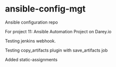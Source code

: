 # ansible-config-mgt
Ansible configuration repo

For project 11: Ansible Automation Project on Darey.io

Testing jenkins webhook.

Testing copy_artifacts plugin with save_artifacts job

Added static-assignments


















